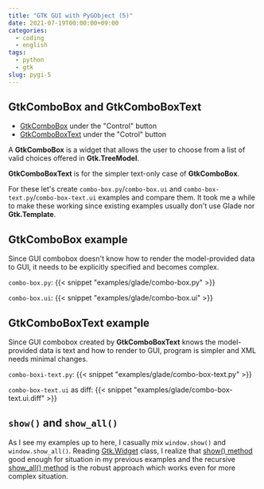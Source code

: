 ```yaml
---
title: "GTK GUI with PyGObject (5)"
date: 2021-07-19T00:00:00+09:00
categories:
  - coding
  - english
tags:
  - python
  - gtk
slug: pygi-5
---
```


## GtkComboBox and GtkComboBoxText

* [GtkComboBox](https://lazka.github.io/pgi-docs/Gtk-3.0/classes/ComboBox.html) under the "Control" button
* [GtkComboBoxText](https://lazka.github.io/pgi-docs/Gtk-3.0/classes/ComboBoxText.html) under the "Cotrol" button

A __GtkComboBox__ is a widget that allows the user to choose from a list of
valid choices offered in __Gtk.TreeModel__.

__GtkComboBoxText__ is for the simpler text-only case of __GtkComboBox__.

For these let's create `combo-box.py`/`combo-box.ui` and
`combo-box-text.py`/`combo-box-text.ui` examples and compare them.  It took me
a while to make these working since existing examples usually don't use Glade
nor __Gtk.Template__.


## GtkComboBox example

Since GUI combobox doesn't know how to render the model-provided data to GUI,
it needs to be explicitly specified and becomes complex.

`combo-box.py`:
{{< snippet "examples/glade/combo-box.py" >}}

`combo-box.ui`:
{{< snippet "examples/glade/combo-box.ui" >}}

## GtkComboBoxText example

Since GUI combobox created by __GtkComboBoxText__ knows the model-provided data
is text and how to render to GUI, program is simpler and XML needs minimal
changes.

`combo-boxi-text.py`:
{{< snippet "examples/glade/combo-box-text.py" >}}

`combo-box-text.ui` as diff:
{{< snippet "examples/glade/combo-box-text.ui.diff" >}}

## `show()` and `show_all()`

As I see my examples up to here, I casually mix `window.show()` and
`window.show_all()`. Reading
[Gtk.Widget](https://lazka.github.io/pgi-docs/Gtk-3.0/classes/Widget.html)
class, I realize that
[show() method](https://lazka.github.io/pgi-docs/Gtk-3.0/classes/Widget.html#Gtk.Widget.show)
good enough for situation in my previous examples and the recursive
[show_all() method](https://lazka.github.io/pgi-docs/Gtk-3.0/classes/Widget.html#Gtk.Widget.show_all)
is the robust approach which works even for more complex situation.

<!-- vim: set sw=2 sts=2 ai si et tw=79 ft=markdown: -->
